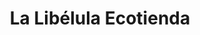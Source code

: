 ---
title: "La Libélula Ecotienda"
url: /manzanares-el-real/la-libelula-ecotienda/
shop: frutería
---